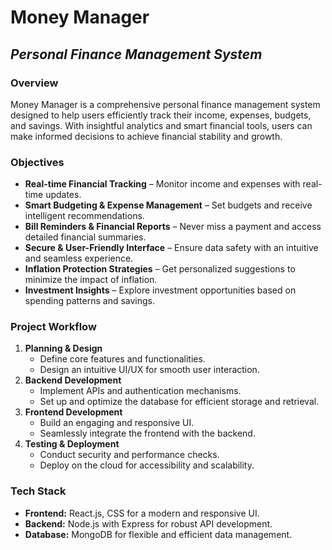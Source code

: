 # Money Manager
## ***Personal Finance Management System***

### Overview
Money Manager is a comprehensive personal finance management system designed to help users efficiently track their income, expenses, budgets, and savings. With insightful analytics and smart financial tools, users can make informed decisions to achieve financial stability and growth.

### Objectives
- **Real-time Financial Tracking** – Monitor income and expenses with real-time updates.
- **Smart Budgeting & Expense Management** – Set budgets and receive intelligent recommendations.
- **Bill Reminders & Financial Reports** – Never miss a payment and access detailed financial summaries.
- **Secure & User-Friendly Interface** – Ensure data safety with an intuitive and seamless experience.
- **Inflation Protection Strategies** – Get personalized suggestions to minimize the impact of inflation.
- **Investment Insights** – Explore investment opportunities based on spending patterns and savings.

### Project Workflow
1. **Planning & Design**  
   - Define core features and functionalities.
   - Design an intuitive UI/UX for smooth user interaction.
2. **Backend Development**  
   - Implement APIs and authentication mechanisms.
   - Set up and optimize the database for efficient storage and retrieval.
3. **Frontend Development**  
   - Build an engaging and responsive UI.
   - Seamlessly integrate the frontend with the backend.
4. **Testing & Deployment**  
   - Conduct security and performance checks.
   - Deploy on the cloud for accessibility and scalability.

### Tech Stack
- **Frontend:** React.js, CSS for a modern and responsive UI.
- **Backend:** Node.js with Express for robust API development.
- **Database:** MongoDB for flexible and efficient data management.
